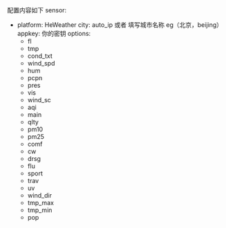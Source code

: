 配置内容如下
sensor:
  - platform: HeWeather
    city: auto_ip 或者 填写城市名称 eg（北京，beijing）
    appkey: 你的密钥
    options:
      - fl
      - tmp
      - cond_txt
      - wind_spd
      - hum
      - pcpn
      - pres
      - vis
      - wind_sc
      - aqi
      - main
      - qlty
      - pm10
      - pm25
      - comf
      - cw
      - drsg
      - flu
      - sport
      - trav
      - uv
      - wind_dir
      - tmp_max
      - tmp_min
      - pop
